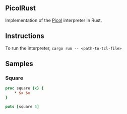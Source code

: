 ## PicolRust

Implementation of the [Picol](https://github.com/antirez/picol/tree/main) interpreter in Rust. 

## Instructions 

To run the interpreter, 
`cargo run -- <path-to-tcl-file>`

## Samples

### Square
```Tcl
proc square {x} {
    * $x $x
}

puts [square 5]
```
